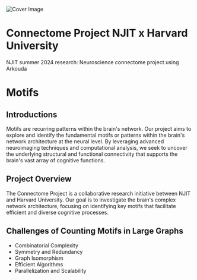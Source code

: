 ![Cover Image](https://github.com/shreyal-sharma/Connectome_Project/assets/157657346/7c666c52-12b2-468d-ad24-7d46b048c7d5)

# Connectome Project NJIT x Harvard University
NJIT summer 2024 research: Neuroscience connectome project using Arkouda

# Motifs
## Introductions
Motifs are recurring patterns within the brain's network. Our project aims to explore and identify the fundamental motifs or patterns within the brain's network architecture at the neural level. By leveraging advanced neuroimaging techniques and computational analysis, we seek to uncover the underlying structural and functional connectivity that supports the brain's vast array of cognitive functions.

## Project Overview
The Connectome Project is a collaborative research initiative between NJIT and Harvard University. Our goal is to investigate the brain's complex network architecture, focusing on identifying key motifs that facilitate efficient and diverse cognitive processes.

## Challenges of Counting Motifs in Large Graphs
* Combinatorial Complexity
* Symmetry and Redundancy
* Graph Isomorphism
* Efficient Algorithms
* Parallelization and Scalability
